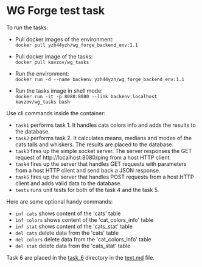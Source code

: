 # WG Forge test task
To run the tasks:
- Pull docker images of the environment:  
`docker pull yzh44yzh/wg_forge_backend_env:1.1`  

- Pull docker image of the tasks:  
`docker pull kavzov/wg_tasks`

- Run the environment:  
`docker run -d --name backenv yzh44yzh/wg_forge_backend_env:1.1`

- Run the tasks image in shell mode:  
`docker run -it -p 8080:8080 --link backenv:localhost kavzov/wg_tasks bash`  

Use cli commands inside the container:  
- `task1` performs task 1. It handles cats colors info and adds the results to the database.  
- `task2` performs task 2. It calculates means, medians and modes of the cats tails and whiskers. The results are placed to the database.  
- `task3` fires up the simple socket server. The server responses the GET request of http://localhost:8080/ping from a host HTTP client.  
- `task4` fires up the server that handles GET requests with parameters from a host HTTP client and send back a JSON response.  
- `task5` fires up the server that handles POST requests from a host HTTP client and adds valid data to the database.  
- `tests` runs unit tests for both of the task 4 and the task 5.

Here are some optional handy commands:  
- `inf cats` shows content of the 'cats' table  
- `inf colors` shows content of the 'cat_colors_info' table  
- `inf stat` shows content of the 'cats_stat' table
- `del cats` delete data from the 'cats' table  
- `del colors` delete data from the 'cat_colors_info' table  
- `del stat` delete data from the 'cats_stat' table
  
Task 6 are placed in the [task_6](https://github.com/kavzov/testtask/tree/master/task_6) directory in the [text.md](https://github.com/kavzov/testtask/blob/master/task_6/text.md) file.  
